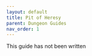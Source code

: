 ```yaml
---
layout: default
title: Pit of Heresy
parent: Dungeon Guides
nav_order: 1
---
```


This guide has not been written
